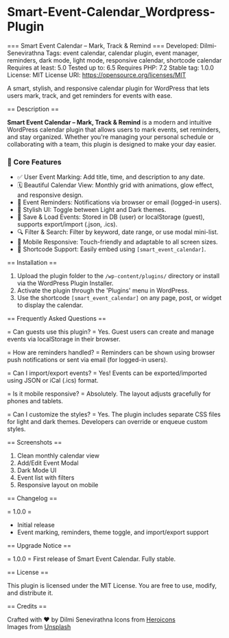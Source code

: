 # Smart-Event-Calendar_Wordpress-Plugin

=== Smart Event Calendar – Mark, Track & Remind ===
Developed: Dilmi-Senevirathna
Tags: event calendar, calendar plugin, event manager, reminders, dark mode, light mode, responsive calendar, shortcode calendar
Requires at least: 5.0
Tested up to: 6.5
Requires PHP: 7.2
Stable tag: 1.0.0
License: MIT
License URI: https://opensource.org/licenses/MIT

A smart, stylish, and responsive calendar plugin for WordPress that lets users mark, track, and get reminders for events with ease.

== Description ==

**Smart Event Calendar – Mark, Track & Remind** is a modern and intuitive WordPress calendar plugin that allows users to mark events, set reminders, and stay organized. Whether you're managing your personal schedule or collaborating with a team, this plugin is designed to make your day easier.

### 🎯 Core Features

- ✅ User Event Marking: Add title, time, and description to any date.
- 🗓️ Beautiful Calendar View: Monthly grid with animations, glow effect, and responsive design.
- 🔔 Event Reminders: Notifications via browser or email (logged-in users).
- 🎨 Stylish UI: Toggle between Light and Dark themes.
- 📁 Save & Load Events: Stored in DB (user) or localStorage (guest), supports export/import (.json, .ics).
- 🔍 Filter & Search: Filter by keyword, date range, or use modal mini-list.
- 📱 Mobile Responsive: Touch-friendly and adaptable to all screen sizes.
- 🔗 Shortcode Support: Easily embed using `[smart_event_calendar]`.

== Installation ==

1. Upload the plugin folder to the `/wp-content/plugins/` directory or install via the WordPress Plugin Installer.
2. Activate the plugin through the 'Plugins' menu in WordPress.
3. Use the shortcode `[smart_event_calendar]` on any page, post, or widget to display the calendar.

== Frequently Asked Questions ==

= Can guests use this plugin? =
Yes. Guest users can create and manage events via localStorage in their browser.

= How are reminders handled? =
Reminders can be shown using browser push notifications or sent via email (for logged-in users).

= Can I import/export events? =
Yes! Events can be exported/imported using JSON or iCal (.ics) format.

= Is it mobile responsive? =
Absolutely. The layout adjusts gracefully for phones and tablets.

= Can I customize the styles? =
Yes. The plugin includes separate CSS files for light and dark themes. Developers can override or enqueue custom styles.

== Screenshots ==

1. Clean monthly calendar view
2. Add/Edit Event Modal
3. Dark Mode UI
4. Event list with filters
5. Responsive layout on mobile

== Changelog ==

= 1.0.0 =
* Initial release
* Event marking, reminders, theme toggle, and import/export support

== Upgrade Notice ==

= 1.0.0 =
First release of Smart Event Calendar. Fully stable.

== License ==

This plugin is licensed under the MIT License. You are free to use, modify, and distribute it.

== Credits ==

Crafted with ❤️ by Dilmi  Senevirathna
Icons from [Heroicons](https://heroicons.com)  
Images from [Unsplash](https://unsplash.com)



